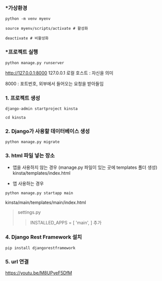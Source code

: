 ### *가상환경
```
python -m venv myenv
```
```
source myenv/scripts/activate # 활성화

deactivate # 비활성화
```

### *프로젝트 실행
```
python manage.py runserver
```
http://127.0.0.1:8000
127.0.0.1 로컬 호스트 : 자신을 의미

8000 : 포트번호, 외부에서 들어오는 요청을 받아들임

### 1. 프로젝트 생성
```
django-admin startproject kinsta
```

```
cd kinsta
```

### 2. Django가 사용할 데이터베이스 생성
```
python manage.py migrate
```

### 3. html 파일 넣는 장소
* 앱을 사용하지 않는 경우 (manage.py 파일이 있는 곳에 templates 폴더 생성)<br/>
kinsta/templates/index.html

* 앱 사용하는 경우
```
python manage.py startapp main
```
kinsta/main/templates/main/index.html

> settings.py
>> INSTALLED_APPS = [ 'main', ] 추가

### 4. Django Rest Framework 설치
```
pip install djangorestframework
```

### 5. url 연결

https://youtu.be/M8UPyeF5DfM